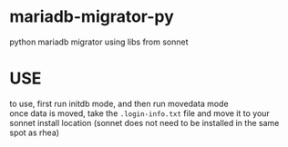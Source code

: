 # mariadb-migrator-py
python mariadb migrator using libs from sonnet  
# USE
to use, first run initdb mode, and then run movedata mode  
once data is moved, take the `.login-info.txt` file and move it to your sonnet install location (sonnet does not need to be installed in the same spot as rhea)
